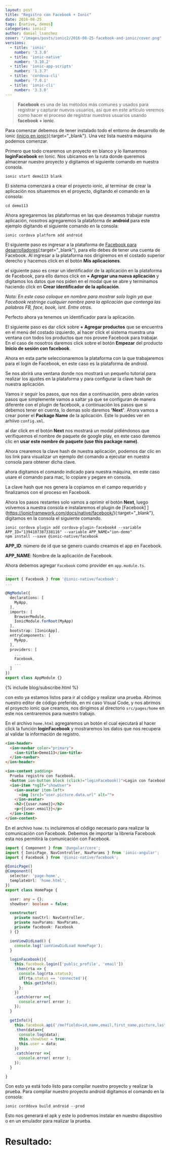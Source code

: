 ```yaml
---
layout: post
title: "Registro con Facebook + Ionic"
date: 2016-08-25
tags: [native, demos]
categories: ionic2
author: daniel_lsanchez
cover: "/images/posts/ionic2/2016-08-25-facebook-and-ionic/cover.png"
versions:
  - title: 'ionic'
    number: '3.3.0'
  - title: 'ionic-native'
    number: '3.10.2'
  - title: 'ionic-app-scripts'
    number: '1.3.7'
  - title: 'cordova-cli'
    number: '7.0.1'
  - title: 'ionic-cli'
    number: '3.3.0'
---
```


> **Facebook** es una de las métodos más comunes y usados para registrar y capturar nuevos usuarios, así que en este artículo veremos como hacer el proceso de registrar nuestros usuarios usando **facebook + ionic**.

<amp-img width="800" height="450" layout="responsive" src="/images/posts/ionic2/2016-08-25-facebook-and-ionic/cover.png"></amp-img>

Para comenzar debemos de tener instalado todo el entorno de desarrollo de ionic [(inicio en ionic)](http://ionicframework.com/docs/intro/installation/){:target="_blank"}. Una vez lista nuestra máquina podemos comenzar.

Primero que todo crearemos un proyecto en blanco y lo llamaremos **loginFacebook** en Ionic. Nos ubicamos en la ruta donde queremos almacenar nuestro proyecto y digitamos el siguiente comando en nuestra consola.

```
ionic start demo113 blank
```

El sistema comenzará a crear el proyecto ionic, al terminar de crear la aplicación nos situaremos en el proyecto, digitando el comando en la consola:

```
cd demo113
```

Ahora agregaremos las plataformas en las que deseamos trabajar nuestra aplicación, nosotros agregaremos la plataforma de **android** para este ejemplo digitando el siguiente comando en la consola:

```
ionic cordova platform add android
```

El siguiente paso es ingresar a la plataforma de [Facebook para desarrolladores](https://developers.facebook.com/){:target="_blank"}, para ello debes de tener una cuenta de Facebook. Al ingresar a la plataforma nos dirigiremos en el costado superior derecho y hacemos click en el botón **Mis aplicaciones**.

<amp-img width="1280" height="800" layout="responsive" src="/images/posts/ionic2/2016-08-25-facebook-and-ionic/screen1.png"></amp-img>

el siguiente paso es crear un identificador de la aplicación en la plataforma de Facebook, para ello damos click en **+ Agregar una nueva aplicación** y digitamos los datos que nos piden en el modal que se abre y terminamos haciendo click en **Crear identificador de la aplicación**.

<amp-img width="1280" height="800" layout="responsive" src="/images/posts/ionic2/2016-08-25-facebook-and-ionic/screen2.png"></amp-img>

*Nota: En este caso coloque en nombre para mostrar solo login ya que Facebook restringe cualquier nombre para la aplicación que contenga las palabras FB, face, book, isnt. Entre otras.*

Perfecto ahora ya tenemos un identificador para la aplicación.

<amp-img width="1280" height="800" layout="responsive" src="/images/posts/ionic2/2016-08-25-facebook-and-ionic/screen3.png"></amp-img>

El siguiente paso es dar click sobre **+ Agregar productos** que se encuentra en el menú del costado izquierdo, al hacer click el sistema muestra una ventana con todos los productos que nos provee Facebook para trabajar. En el caso de nosotros daremos click sobre el botón **Empezar** del producto **Inicio de sesión con facebook**.

<amp-img width="1280" height="800" layout="responsive" src="/images/posts/ionic2/2016-08-25-facebook-and-ionic/screen4.png"></amp-img>

Ahora en esta parte seleccionaremos la plataforma con la que trabajaremos para el login de Facebook, en este caso es la plataforma de android.

<amp-img width="1280" height="800" layout="responsive" src="/images/posts/ionic2/2016-08-25-facebook-and-ionic/screen5.png"></amp-img>

Se nos abrirá una ventana donde nos mostrará un pequeño tutorial para realizar los ajustes en la plataforma  y para configurar la clave hash de nuestra aplicación.

<amp-img width="1280" height="800" layout="responsive" src="/images/posts/ionic2/2016-08-25-facebook-and-ionic/screen6.png"></amp-img>

Vamos ir seguir los pasos, que nos dan a continuación, pero abrán varios pasos que simplemente vamos a saltar ya que se configuran de manera diferente con el plugin de facebook, a continuación los pasos que si debemos tener en cuenta, lo demas solo daremos **'Next'**. Ahora vamos a crear poner el  **Package Name** de la aplicación. Este lo puedes ver en arhiivo `config.xml`.

<amp-img width="1280" height="800" layout="responsive" src="/images/posts/ionic2/2016-08-25-facebook-and-ionic/screen7.png"></amp-img>

al dar click en el botón **Next** nos mostrará un modal pidiéndonos que verifiquemos el nombre de paquete de google play, en este caso daremos clic en **usar este nombre de paquete (use this package name)**.

<amp-img width="1280" height="800" layout="responsive" src="/images/posts/ionic2/2016-08-25-facebook-and-ionic/screen8.png"></amp-img>

Ahora crearemos la clave hash de nuestra aplicación, podemos dar clic en los link para visualizar un ejemplo del comando a ejecutar en nuestra consola para obtener dicha clave.

<amp-img width="1280" height="800" layout="responsive" src="/images/posts/ionic2/2016-08-25-facebook-and-ionic/screen9.png"></amp-img>

ahora digitamos el comando indicado para nuestra máquina, en este caso usare el comando para mac, lo copiare y pegare en consola.

<amp-img width="690" height="460" layout="responsive" src="/images/posts/ionic2/2016-08-25-facebook-and-ionic/screen10.png"></amp-img>

La clave hash que nos genera la copiamos en el campo requerido y finalizamos con el proceso en Facebook.

<amp-img width="1280" height="800" layout="responsive" src="/images/posts/ionic2/2016-08-25-facebook-and-ionic/screen11.png"></amp-img>

Ahora los pasos restantes solo vamos a oprimir el botón **Next**, luego volvemos a nuestra consola e instalaremos el plugin de [Facebook]
](https://ionicframework.com/docs/native/facebook/){:target="_blank"}, digitamos en la consola el siguiente comando.

```
ionic cordova plugin add cordova-plugin-facebook4 --variable APP_ID="1394107387338116" --variable APP_NAME="ion-demo"
npm install --save @ionic-native/facebook
```

**APP_ID**: número de id que se genero cuando creamos el app en Facebook.

**APP_NAME**: Nombre de la aplicación de Facebook.

<amp-img width="803" height="307" layout="responsive" src="/images/posts/ionic2/2016-08-25-facebook-and-ionic/screen12.png"></amp-img>

Ahora debemos agregar `Facebook` como provider en `app.module.ts`.

```ts
...
import { Facebook } from '@ionic-native/facebook';
...

@NgModule({
  declarations: [
    MyApp,
  ],
  imports: [
    BrowserModule,
    IonicModule.forRoot(MyApp)
  ],
  bootstrap: [IonicApp],
  entryComponents: [
    MyApp,
  ],
  providers: [
    ...
    Facebook,
    ...
  ]
})
export class AppModule {}
```

{% include blog/subscribe.html %}

con esto ya estamos listos para ir al código y realizar una prueba. Abrimos nuestro editor de código preferido, en mi caso Visual Code, y nos abrimos el proyecto ionic que creamos, nos dirigimos al directorio `src/pages/home` en este nos centraremos para nuestro trabajo.

En el archivo `home.html` agregaremos un botón el cual ejecutará al hacer click la función **loginFacebook** y mostraremos los datos que nos recupera al validar la información de registro.

```html
<ion-header>
  <ion-navbar color="primary">
    <ion-title>Demo113</ion-title>
  </ion-navbar>
</ion-header>

<ion-content padding>
  Prueba registro con facebook.
  <button ion-button block (click)="loginFacebook()">Login con facebook</button>
  <ion-item *ngIf="showUser">
    <ion-avatar item-left>
      <img [src]="user.picture.data.url" alt="">
    </ion-avatar>
    <h2>{{user.name}}</h2>
    <p>{{user.email}}</p>
  </ion-item>
</ion-content>

```

En el archivo `home.ts` incluiremos el código necesario para realizar la comunicación con Facebook. Debemos de importar la librería Facebook esta nos permitirá la comunicación con Facebook.

```ts
import { Component } from '@angular/core';
import { IonicPage, NavController, NavParams } from 'ionic-angular';
import { Facebook } from '@ionic-native/facebook';

@IonicPage()
@Component({
  selector: 'page-home',
  templateUrl: 'home.html',
})
export class HomePage {

  user: any = {};
  showUser: boolean = false;

  constructor(
    private navCtrl: NavController,
    private navParams: NavParams,
    private facebook: Facebook
  ) {}

  ionViewDidLoad() {
    console.log('ionViewDidLoad HomePage');
  }

  loginFacebook(){
    this.facebook.login(['public_profile', 'email'])
    .then(rta => {
      console.log(rta.status);
      if(rta.status == 'connected'){
        this.getInfo();
      };
    })
    .catch(error =>{
      console.error( error );
    });
  }

  getInfo(){
    this.facebook.api('/me?fields=id,name,email,first_name,picture,last_name,gender',['public_profile','email'])
    .then(data=>{
      console.log(data);
      this.showUser = true; 
      this.user = data;
    })
    .catch(error =>{
      console.error( error );
    });
  }

}
```

Con esto ya está todo listo para compilar nuestro proyecto y realizar la prueba. 
Para compilar nuestro proyecto android digitamos el comando en la consola:

```
ionic corddova build android --prod
```

Esto nos generará el apk y este lo podremos instalar en nuestro dispositivo o en un emulador para realizar la prueba.

# Resultado:

<div class="row wrap">
  <div class="col col-100 col-md-33 col-lg-33">
    <amp-img width="720" height="1280" layout="responsive" src="/images/posts/ionic2/2016-08-25-facebook-and-ionic/screen14.png"></amp-img>
  </div>
  <div class="col col-100 col-md-33 col-lg-33">
   <amp-img width="720" height="1280" layout="responsive" src="/images/posts/ionic2/2016-08-25-facebook-and-ionic/screen15.png"></amp-img>
  </div>
  <div class="col col-100 col-md-33 col-lg-33">
   <amp-img width="720" height="1280" layout="responsive" src="/images/posts/ionic2/2016-08-25-facebook-and-ionic/screen16.png"></amp-img>
  </div>
</div>
<amp-img width="1280" height="800" layout="responsive" src="/images/posts/ionic2/2016-08-25-facebook-and-ionic/screen13.png"></amp-img>